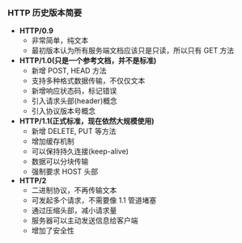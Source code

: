### HTTP 历史版本简要

- **HTTP/0.9**
  - 非常简单，纯文本
  - 最初版本认为所有服务端文档应该只是只读，所以只有 GET 方法
- **HTTP/1.0(只是一个参考文档，并不是标准)**
  - 新增 POST, HEAD 方法
  - 支持多种格式数据传输，不仅仅文本
  - 新增响应状态码，标记错误
  - 引入请求头部(header)概念
  - 引入协议版本号概念
- **HTTP/1.1(正式标准，现在依然大规模使用)**
  - 新增 DELETE, PUT 等方法
  - 增加缓存机制
  - 可以保持持久连接(keep-alive)
  - 数据可以分块传输
  - 强制要求 HOST 头部
- **HTTP/2**
  - 二进制协议，不再传输文本
  - 可发起多个请求，不需要像 1.1 管道堵塞
  - 通过压缩头部，减小请求量
  - 服务器可以主动发送信息给客户端
  - 增加了安全性
